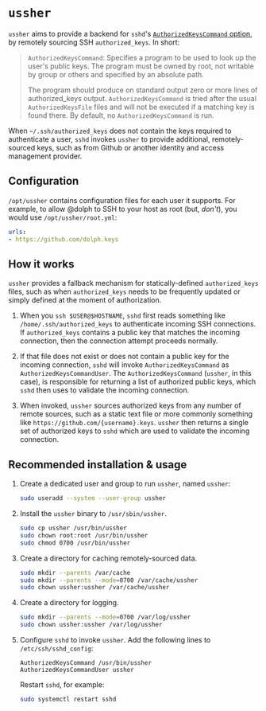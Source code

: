 # `ussher`

`ussher` aims to provide a backend for `sshd`'s [`AuthorizedKeysCommand`
option](https://man.openbsd.org/sshd_config.5#AuthorizedKeysCommand), by
remotely sourcing SSH `authorized_keys`. In short:

> `AuthorizedKeysCommand`: Specifies a program to be used to look up the user's
  public keys. The program must be owned by root, not writable by group or
  others and specified by an absolute path.
>
> The program should produce on standard output zero or more lines of
  authorized_keys output. `AuthorizedKeysCommand` is tried after the usual
  `AuthorizedKeysFile` files and will not be executed if a matching key is
  found there. By default, no `AuthorizedKeysCommand` is run.

When `~/.ssh/authorized_keys` does not contain the keys required to
authenticate a user, `sshd` invokes `ussher` to provide additional,
remotely-sourced keys, such as from Github or another identity and access
management provider.

## Configuration

`/opt/ussher` contains configuration files for each user it supports. For example, to allow @dolph to SSH to your host as root (but, _don't_), you would use `/opt/ussher/root.yml`:

```yaml
urls:
- https://github.com/dolph.keys
```

## How it works

`ussher` provides a fallback mechanism for statically-defined `authorized_keys`
files, such as when `authorized_keys` needs to be frequently updated or simply
defined at the moment of authorization.

1. When you `ssh $USER@$HOSTNAME`, `sshd` first reads something like
   `/home/.ssh/authorized_keys` to authenticate incoming SSH connections. If
   `authorized_keys` contains a public key that matches the incoming
   connection, then the connection attempt proceeds normally.

1. If that file does not exist or does not contain a public key for the
   incoming connection, `sshd` will invoke `AuthorizedKeysCommand` as
   `AuthorizedKeysCommandUser`. The `AuthorizedKeysCommand` (`ussher`, in this
   case), is responsible for returning a list of authorized public keys, which
   `sshd` then uses to validate the incoming connection.

1. When invoked, `ussher` sources authorized keys from any number of remote
   sources, such as a static text file or more commonly something like
   `https://github.com/{username}.keys`. `ussher` then returns a single set of
   authorized keys to `sshd` which are used to validate the incoming
   connection.

## Recommended installation & usage

1. Create a dedicated user and group to run `ussher`, named `ussher`:

   ```bash
   sudo useradd --system --user-group ussher
   ```

2. Install the `ussher` binary to `/usr/sbin/ussher`.

   ```bash
   sudo cp ussher /usr/bin/ussher
   sudo chown root:root /usr/bin/ussher
   sudo chmod 0700 /usr/bin/ussher
   ```

3. Create a directory for caching remotely-sourced data.

   ```bash
   sudo mkdir --parents /var/cache
   sudo mkdir --parents --mode=0700 /var/cache/ussher
   sudo chown ussher:ussher /var/cache/ussher
   ```

4. Create a directory for logging.

   ```bash
   sudo mkdir --parents --mode=0700 /var/log/ussher
   sudo chown ussher:ussher /var/log/ussher
   ```

5. Configure `sshd` to invoke `ussher`. Add the following lines to
   `/etc/ssh/sshd_config`:

   ```
   AuthorizedKeysCommand /usr/bin/ussher
   AuthorizedKeysCommandUser ussher
   ```

   Restart `sshd`, for example:

   ```bash
   sudo systemctl restart sshd
   ```
